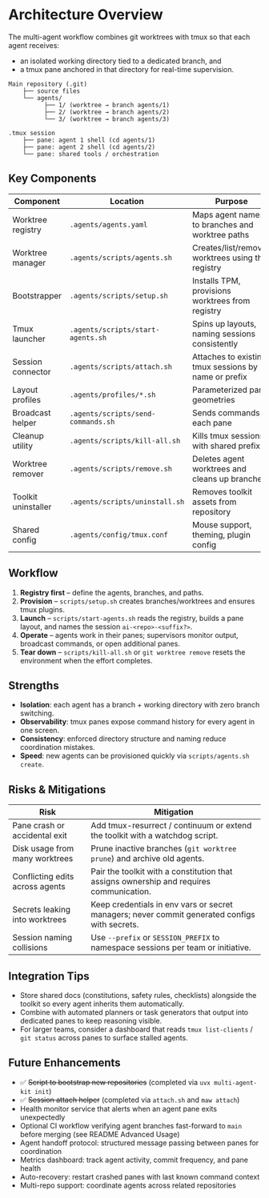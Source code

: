 # Architecture Overview

The multi-agent workflow combines git worktrees with tmux so that each agent receives:
- an isolated working directory tied to a dedicated branch, and
- a tmux pane anchored in that directory for real-time supervision.

```
Main repository (.git)
    ├── source files
    └── agents/
          ├── 1/ (worktree → branch agents/1)
          ├── 2/ (worktree → branch agents/2)
          └── 3/ (worktree → branch agents/3)

.tmux session
    ├── pane: agent 1 shell (cd agents/1)
    ├── pane: agent 2 shell (cd agents/2)
    └── pane: shared tools / orchestration
```

## Key Components

| Component | Location | Purpose |
|-----------|----------|---------|
| Worktree registry | `.agents/agents.yaml` | Maps agent names to branches and worktree paths |
| Worktree manager | `.agents/scripts/agents.sh` | Creates/list/removes worktrees using the registry |
| Bootstrapper | `.agents/scripts/setup.sh` | Installs TPM, provisions worktrees from registry |
| Tmux launcher | `.agents/scripts/start-agents.sh` | Spins up layouts, naming sessions consistently |
| Session connector | `.agents/scripts/attach.sh` | Attaches to existing tmux sessions by name or prefix |
| Layout profiles | `.agents/profiles/*.sh` | Parameterized pane geometries |
| Broadcast helper | `.agents/scripts/send-commands.sh` | Sends commands to each pane |
| Cleanup utility | `.agents/scripts/kill-all.sh` | Kills tmux sessions with shared prefix |
| Worktree remover | `.agents/scripts/remove.sh` | Deletes agent worktrees and cleans up branches |
| Toolkit uninstaller | `.agents/scripts/uninstall.sh` | Removes toolkit assets from repository |
| Shared config | `.agents/config/tmux.conf` | Mouse support, theming, plugin config |

## Workflow
1. **Registry first** – define the agents, branches, and paths.
2. **Provision** – `scripts/setup.sh` creates branches/worktrees and ensures tmux plugins.
3. **Launch** – `scripts/start-agents.sh` reads the registry, builds a pane layout, and names the session `ai-<repo>-<suffix?>`.
4. **Operate** – agents work in their panes; supervisors monitor output, broadcast commands, or open additional panes.
5. **Tear down** – `scripts/kill-all.sh` or `git worktree remove` resets the environment when the effort completes.

## Strengths
- **Isolation**: each agent has a branch + working directory with zero branch switching.
- **Observability**: tmux panes expose command history for every agent in one screen.
- **Consistency**: enforced directory structure and naming reduce coordination mistakes.
- **Speed**: new agents can be provisioned quickly via `scripts/agents.sh create`.

## Risks & Mitigations
| Risk | Mitigation |
|------|------------|
| Pane crash or accidental exit | Add tmux-resurrect / continuum or extend the toolkit with a watchdog script. |
| Disk usage from many worktrees | Prune inactive branches (`git worktree prune`) and archive old agents. |
| Conflicting edits across agents | Pair the toolkit with a constitution that assigns ownership and requires communication. |
| Secrets leaking into worktrees | Keep credentials in env vars or secret managers; never commit generated configs with secrets. |
| Session naming collisions | Use `--prefix` or `SESSION_PREFIX` to namespace sessions per team or initiative. |

## Integration Tips
- Store shared docs (constitutions, safety rules, checklists) alongside the toolkit so every agent inherits them automatically.
- Combine with automated planners or task generators that output into dedicated panes to keep reasoning visible.
- For larger teams, consider a dashboard that reads `tmux list-clients` / `git status` across panes to surface stalled agents.

## Future Enhancements
- ✅ ~~Script to bootstrap new repositories~~ (completed via `uvx multi-agent-kit init`)
- ✅ ~~Session attach helper~~ (completed via `attach.sh` and `maw attach`)
- Health monitor service that alerts when an agent pane exits unexpectedly
- Optional CI workflow verifying agent branches fast-forward to `main` before merging (see README Advanced Usage)
- Agent handoff protocol: structured message passing between panes for coordination
- Metrics dashboard: track agent activity, commit frequency, and pane health
- Auto-recovery: restart crashed panes with last known command context
- Multi-repo support: coordinate agents across related repositories
